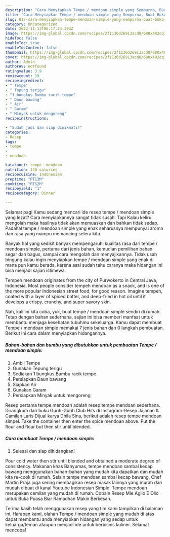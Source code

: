 ```yaml
---
description: "Cara Menyiapkan Tempe / mendoan simple yang Sempurna, Buat Buka Puasa Bisa Manjain Lidah"
title: "Cara Menyiapkan Tempe / mendoan simple yang Sempurna, Buat Buka Puasa Bisa Manjain Lidah"
slug: 817-cara-menyiapkan-tempe-mendoan-simple-yang-sempurna-buat-buka-puasa-bisa-manjain-lidah
category: Uncategorized
date: 2022-11-13T06:17:24.393Z
image: https://img-global.cpcdn.com/recipes/2f1136d26913acd8/680x482cq70/tempe-mendoan-simple-foto-resep-utama.jpg
hideToc: false
enableToc: true
enableTocContent: false
thumbnail: https://img-global.cpcdn.com/recipes/2f1136d26913acd8/680x482cq70/tempe-mendoan-simple-foto-resep-utama.jpg
cover: https://img-global.cpcdn.com/recipes/2f1136d26913acd8/680x482cq70/tempe-mendoan-simple-foto-resep-utama.jpg
author: Admin
authorAv: notfound
ratingvalue: 3.9
reviewcount: 19
recipeingredient:
- " Tempe"
- " Tepung terigu"
- "1 bungkus Bumbu racik tempe"
- " Daun bawang"
- " Air"
- " Garam"
- " Minyak untuk mengoreng"
recipeinstructions:

- "Sudah jadi dan siap dinikmati!"
categories:
- Resep
tags:
- tempe
- 
- mendoan

katakunci: tempe  mendoan 
nutrition: 140 calories
recipecuisine: Indonesian
preptime: "PT13M"
cooktime: "PT52M"
recipeyield: "1"
recipecategory: Dinner

---
```



Selamat pagi Kamu sedang mencari ide resep tempe / mendoan simple yang lezat? Cara menyiapkannya sangat tidak susah. Tapi Kalau keliru mengolah maka hasilnya tidak akan memuaskan dan bahkan tidak sedap. Padahal tempe / mendoan simple yang enak seharusnya mempunyai aroma dan rasa yang mampu memancing selera kita.


Banyak hal yang sedikit banyak mempengaruhi kualitas rasa dari tempe / mendoan simple, pertama dari jenis bahan, kemudian pemilihan bahan segar dan bagus, sampai cara mengolah dan menyajikannya. Tidak usah bingung kalau ingin menyiapkan tempe / mendoan simple yang enak di mana pun kamu berada, karena asal sudah tahu caranya maka hidangan ini bisa menjadi sajian istimewa.

Tempeh mendoan originates from the city of Purwokerto in Central Java, Indonesia. Most people consider tempeh mendoan as a snack, and is one of the more popular Indonesian street food, for good reason. Imagine tempeh, coated with a layer of spiced batter, and deep-fried in hot oil until it develops a crispy, crunchy, and super savory skin.


Nah, kali ini kita coba, yuk, buat tempe / mendoan simple sendiri di rumah. Tetap dengan bahan sederhana, sajian ini bisa memberi manfaat untuk membantu menjaga kesehatan tubuhmu sekeluarga. Kamu dapat membuat Tempe / mendoan simple memakai 7 jenis bahan dan 0 langkah pembuatan. Berikut ini cara dalam menyiapkan hidangannya.

<!--inarticleads1-->

##### Bahan-bahan dan bumbu yang dibutuhkan untuk pembuatan Tempe / mendoan simple:

1. Ambil  Tempe
1. Gunakan  Tepung terigu
1. Sediakan 1 bungkus Bumbu racik tempe
1. Persiapkan  Daun bawang
1. Siapkan  Air
1. Gunakan  Garam
1. Persiapkan  Minyak untuk mengoreng


Resep pertama tempe mendoan adalah resep tempe mendoan sederhana. Dirangkum dari buku Gurih-Gurih Club Hits di Instagram-Resep Jajanan &amp; Camilan Laris Dijual karya Dhila Sina, berikut adalah resep tempe mendoan simpel. Take the container then enter the spice mendoan above. Put the flour and flour but then stir until blended. 

<!--inarticleads2-->

##### Cara membuat Tempe / mendoan simple:


1. Selesai dan siap dihidangkan!

Pour cold water then stir until blended and obtained a moderate degree of consistency. Makanan khas Banyumas, tempe mendoan sambal kecap bawang menggunakan bahan-bahan yang mudah kita dapatkan dan mudah kita re-cook di rumah. Selain tempe mendoan sambal kecap bawang, Chef Martin Praja juga sering membagikan resep masak lainnya yang murah dan mudah dibuat di kanal Youtube Indonesian Simple. Tempe mendoan merupakan cemilan yang mudah di rumah. Cobain Resep Mie Aglio E Olio untuk Buka Puasa Biar Ramadhan Makin Berkesan. 

Terima kasih telah menggunakan resep yang tim kami tampilkan di halaman ini. Harapan kami, olahan Tempe / mendoan simple yang mudah di atas dapat membantu anda menyiapkan hidangan yang sedap untuk keluarga/teman ataupun menjadi ide untuk berbisnis kuliner. Selamat mencoba!
